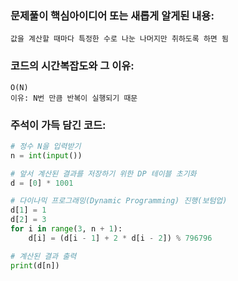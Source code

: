 ### 문제풀이 핵심아이디어 또는 새롭게 알게된 내용: 
    값을 계산할 때마다 특정한 수로 나눈 나머지만 취하도록 하면 됨

### 코드의 시간복잡도와 그 이유:
    O(N)
    이유: N번 만큼 반복이 실행되기 때문 
    
### 주석이 가득 담긴 코드:
```python
# 정수 N을 입력받기
n = int(input())

# 앞서 계산된 결과를 저장하기 위한 DP 테이블 초기화
d = [0] * 1001

# 다이나믹 프로그래밍(Dynamic Programming) 진행(보텀업)
d[1] = 1
d[2] = 3
for i in range(3, n + 1):
    d[i] = (d[i - 1] + 2 * d[i - 2]) % 796796

# 계산된 결과 출력
print(d[n])
```

